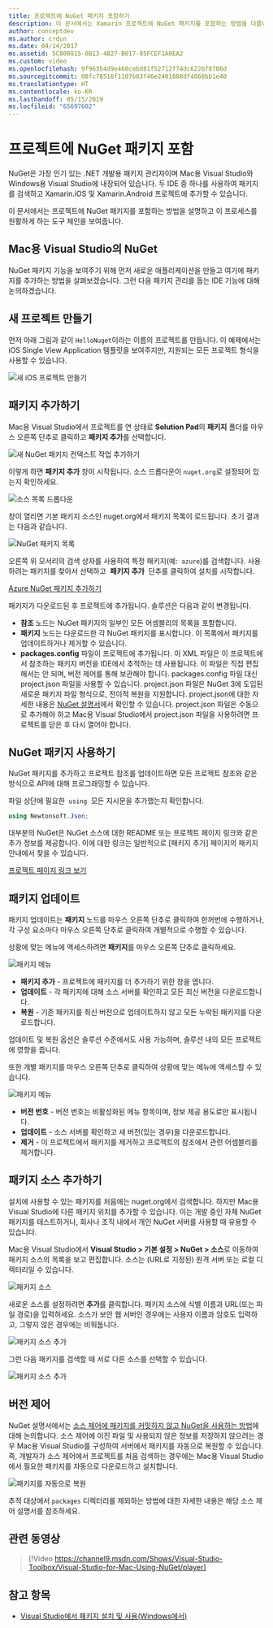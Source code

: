 ```yaml
---
title: 프로젝트에 NuGet 패키지 포함하기
description: 이 문서에서는 Xamarin 프로젝트에 NuGet 패키지를 포함하는 방법을 다룹니다. 여기에서는 IDE 통합 기능을 소개할 뿐 아니라 패키지를 찾아 다운로드하는 방법도 살펴봅니다.
author: conceptdev
ms.author: crdun
ms.date: 04/14/2017
ms.assetid: 5C800815-0B13-4B27-B017-95FCEF1A0EA2
ms.custom: video
ms.openlocfilehash: 9f96354d9e460cebd81f52712f74dc6226f8706d
ms.sourcegitcommit: 08fc78516f1107b83f46e2401888df4868bb1e40
ms.translationtype: HT
ms.contentlocale: ko-KR
ms.lasthandoff: 05/15/2019
ms.locfileid: "65697602"
---
```

# <a name="include-a-nuget-package-in-your-project"></a>프로젝트에 NuGet 패키지 포함

NuGet은 가장 인기 있는 .NET 개발용 패키지 관리자이며 Mac용 Visual Studio와 Windows용 Visual Studio에 내장되어 있습니다. 두 IDE 중 하나를 사용하여 패키지를 검색하고 Xamarin.iOS 및 Xamarin.Android 프로젝트에 추가할 수 있습니다.

이 문서에서는 프로젝트에 NuGet 패키지를 포함하는 방법을 설명하고 이 프로세스를 원활하게 하는 도구 체인을 보여줍니다.

## <a name="nuget-in-visual-studio-for-mac"></a>Mac용 Visual Studio의 NuGet

NuGet 패키지 기능을 보여주기 위해 먼저 새로운 애플리케이션을 만들고 여기에 패키지를 추가하는 방법을 살펴보겠습니다. 그런 다음 패키지 관리를 돕는 IDE 기능에 대해 논의하겠습니다.

## <a name="create-a-new-project"></a>새 프로젝트 만들기

먼저 아래 그림과 같이 `HelloNuget`이라는 이름의 프로젝트를 만듭니다. 이 예제에서는 iOS Single View Application 템플릿을 보여주지만, 지원되는 모든 프로젝트 형식을 사용할 수 있습니다.

![새 iOS 프로젝트 만들기](media/nuget-walkthrough-NewProject.png)

## <a name="adding-a-package"></a>패키지 추가하기

Mac용 Visual Studio에서 프로젝트를 연 상태로 **Solution Pad**의 **패키지** 폴더를 마우스 오른쪽 단추로 클릭하고 **패키지 추가**를 선택합니다.

![새 NuGet 패키지 컨텍스트 작업 추가하기](media/nuget-walkthrough-PackagesMenu.png)

이렇게 하면 **패키지 추가** 창이 시작됩니다. 소스 드롭다운이 `nuget.org`로 설정되어 있는지 확인하세요.

![소스 목록 드롭다운](media/nuget-walkthrough-Source.png)

창이 열리면 기본 패키지 소스인 nuget.org에서 패키지 목록이 로드됩니다. 초기 결과는 다음과 같습니다.

![NuGet 패키지 목록](media/nuget-walkthrough-AddPackages1.png)

오른쪽 위 모서리의 검색 상자를 사용하여 특정 패키지(예:  `azure`)를 검색합니다. 사용하려는 패키지를 찾아서 선택하고  **패키지 추가**  단추를 클릭하여 설치를 시작합니다.

[Azure NuGet 패키지 추가하기](media/nuget-walkthrough-AddPackages2.png)

패키지가 다운로드된 후 프로젝트에 추가됩니다. 솔루션은 다음과 같이 변경됩니다.

* **참조** 노드는 NuGet 패키지의 일부인 모든 어셈블리의 목록을 포함합니다.
* **패키지** 노드는 다운로드한 각 NuGet 패키지를 표시합니다. 이 목록에서 패키지를 업데이트하거나 제거할 수 있습니다.
* **packages.config** 파일이 프로젝트에 추가됩니다. 이 XML 파일은 이 프로젝트에서 참조하는 패키지 버전을 IDE에서 추적하는 데 사용됩니다. 이 파일은 직접 편집해서는 안 되며, 버전 제어를 통해 보관해야 합니다. packages.config 파일 대신 project.json 파일을 사용할 수 있습니다. project.json 파일은 NuGet 3에 도입된 새로운 패키지 파일 형식으로, 전이적 복원을 지원합니다. project.json에 대한 자세한 내용은 [NuGet 설명서](https://docs.microsoft.com/NuGet/Schema/Project-Json)에서 확인할 수 있습니다. project.json 파일은 수동으로 추가해야 하고 Mac용 Visual Studio에서 project.json 파일을 사용하려면 프로젝트를 닫은 후 다시 열어야 합니다.

## <a name="using-nuget-packages"></a>NuGet 패키지 사용하기

NuGet 패키지를 추가하고 프로젝트 참조를 업데이트하면 모든 프로젝트 참조와 같은 방식으로 API에 대해 프로그래밍할 수 있습니다.

파일 상단에 필요한  `using`  모든 지시문을 추가했는지 확인합니다.

```csharp
using Newtonsoft.Json;
```

대부분의 NuGet은 NuGet 소스에 대한 README 또는 프로젝트 페이지 링크와 같은 추가 정보를 제공합니다. 이에 대한 링크는 일반적으로 [패키지 추가] 페이지의 패키지 안내에서 찾을 수 있습니다.

[프로젝트 페이지 링크 보기](media/nuget-walkthrough-project-page.png)

<a name="Package_Updates" class="injected"></a>

## <a name="package-updates"></a>패키지 업데이트

패키지 업데이트는 **패키지** 노드를 마우스 오른쪽 단추로 클릭하여 한꺼번에 수행하거나, 각 구성 요소마다 마우스 오른쪽 단추로 클릭하여 개별적으로 수행할 수 있습니다.

상황에 맞는 메뉴에 액세스하려면 **패키지**를 마우스 오른쪽 단추로 클릭하세요.

![패키지 메뉴](media/nuget-walkthrough-PackagesMenu.png)

* **패키지 추가** - 프로젝트에 패키지를 더 추가하기 위한 창을 엽니다.
* **업데이트** - 각 패키지에 대해 소스 서버를 확인하고 모든 최신 버전을 다운로드합니다.
* **복원** - 기존 패키지를 최신 버전으로 업데이트하지 않고 모든 누락된 패키지를 다운로드합니다.

업데이트 및 복원 옵션은 솔루션 수준에서도 사용 가능하며, 솔루션 내의 모든 프로젝트에 영향을 줍니다.

또한 개별 패키지를 마우스 오른쪽 단추로 클릭하여 상황에 맞는 메뉴에 액세스할 수 있습니다.

![패키지 메뉴](media/nuget-walkthrough-PackageMenu.png)

* **버전 번호** - 버전 번호는 비활성화된 메뉴 항목이며, 정보 제공 용도로만 표시됩니다.
* **업데이트** - 소스 서버를 확인하고 새 버전(있는 경우)을 다운로드합니다.
* **제거** - 이 프로젝트에서 패키지를 제거하고 프로젝트의 참조에서 관련 어셈블리를 제거합니다.

## <a name="adding-package-sources"></a>패키지 소스 추가하기

설치에 사용할 수 있는 패키지를 처음에는 nuget.org에서 검색합니다. 하지만 Mac용 Visual Studio에 다른 패키지 위치를 추가할 수 있습니다. 이는 개발 중인 자체 NuGet 패키지를 테스트하거나, 회사나 조직 내에서 개인 NuGet 서버를 사용할 때 유용할 수 있습니다.

Mac용 Visual Studio에서 **Visual Studio > 기본 설정 > NuGet > 소스**로 이동하여 패키지 소스의 목록을 보고 편집합니다. 소스는 (URL로 지정된) 원격 서버 또는 로컬 디렉터리일 수 있습니다.

![패키지 소스](media/nuget-walkthrough-PackageSource.png)

새로운 소스를 설정하려면 **추가**를 클릭합니다. 패키지 소스에 식별 이름과 URL(또는 파일 경로)을 입력하세요. 소스가 보안 웹 서버인 경우에는 사용자 이름과 암호도 입력하고, 그렇지 않은 경우에는 비워둡니다.

![패키지 소스 추가](media/nuget-walkthrough-PackageSource2.png)

그런 다음 패키지를 검색할 때 서로 다른 소스를 선택할 수 있습니다.

![패키지 소스 추가](media/nuget-walkthrough-PackageSource3.png)

## <a name="version-control"></a>버전 제어

NuGet 설명서에서는 [소스 제어에 패키지를 커밋하지 않고 NuGet을 사용하는 방법](/nuget/consume-packages/packages-and-source-control)에 대해 논의합니다. 소스 제어에 이진 파일 및 사용되지 않은 정보를 저장하지 않으려는 경우 Mac용 Visual Studio를 구성하여 서버에서 패키지를 자동으로 복원할 수 있습니다. 즉, 개발자가 소스 제어에서 프로젝트를 처음 검색하는 경우에는 Mac용 Visual Studio에서 필요한 패키지를 자동으로 다운로드하고 설치합니다.

![패키지를 자동으로 복원](media/nuget-walkthrough-AutoRestore.png)

추적 대상에서 `packages` 디렉터리를 제외하는 방법에 대한 자세한 내용은 해당 소스 제어 설명서를 참조하세요.

## <a name="related-video"></a>관련 동영상

> [!Video https://channel9.msdn.com/Shows/Visual-Studio-Toolbox/Visual-Studio-for-Mac-Using-NuGet/player]

## <a name="see-also"></a>참고 항목

* [Visual Studio에서 패키지 설치 및 사용(Windows에서)](/nuget/quickstart/install-and-use-a-package-in-visual-studio)
